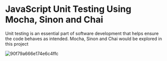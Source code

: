 # JavaScript Unit Testing Using Mocha, Sinon and Chai

Unit testing is an essential part of software development that helps ensure the code behaves as intended. Mocha, Sinon and Chai would be explored in this project

![90f79a666e174e6c4ffc](https://user-images.githubusercontent.com/85700432/221420584-d55a52bd-a894-4a73-bd72-f8235dd63a26.jpeg)
